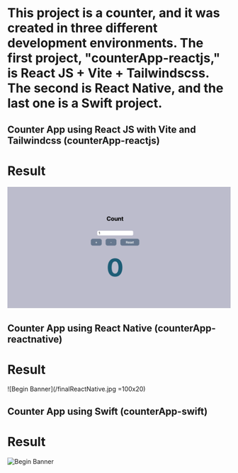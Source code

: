# This project is a counter, and it was created in three different development environments. The first project, "counterApp-reactjs," is React JS + Vite + Tailwindscss. The second is React Native, and the last one is a Swift project.

## Counter App using React JS with Vite and Tailwindcss (counterApp-reactjs)

# Result

![Begin Banner](/final.jpg)

## Counter App using React Native (counterApp-reactnative)

# Result

![Begin Banner](/finalReactNative.jpg =100x20)

## Counter App using Swift (counterApp-swift)

# Result

![Begin Banner](/finalSwift.jpg)
